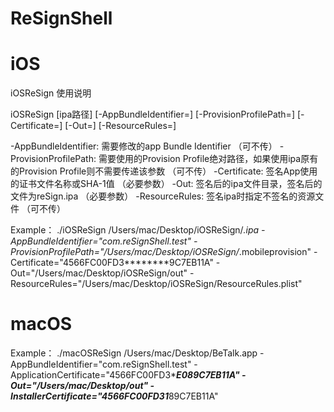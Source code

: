 # ReSignShell


# iOS

iOSReSign 使用说明

iOSReSign [ipa路径] [-AppBundleIdentifier=<AppBundleIdentifier>] [-ProvisionProfilePath=<ProvisionProfilePath>] [-Certificate=<Certificate>] [-Out=<Out>] [-ResourceRules=<ResourceRules>]


-AppBundleIdentifier:   需要修改的app Bundle Identifier （可不传）
-ProvisionProfilePath:  需要使用的Provision Profile绝对路径，如果使用ipa原有的Provision Profile则不需要传递该参数 （可不传）
-Certificate:           签名App使用的证书文件名称或SHA-1值 （必要参数）
-Out:                   签名后的ipa文件目录，签名后的文件为reSign.ipa （必要参数）
-ResourceRules:         签名ipa时指定不签名的资源文件 （可不传）

Example：
./iOSReSign /Users/mac/Desktop/iOSReSign/*.ipa  -AppBundleIdentifier="com.reSignShell.test" -ProvisionProfilePath="/Users/mac/Desktop/iOSReSign/*.mobileprovision" -Certificate="4566FC00FD3********9C7EB11A" -Out="/Users/mac/Desktop/iOSReSign/out" -ResourceRules="/Users/mac/Desktop/iOSReSign/ResourceRules.plist"


# macOS

Example：
./macOSReSign /Users/mac/Desktop/BeTalk.app  -AppBundleIdentifier="com.reSignShell.test" -ApplicationCertificate="4566FC00FD3******E089C7EB11A" -Out="/Users/mac/Desktop/out" -InstallerCertificate="4566FC00FD31*****89C7EB11A"
